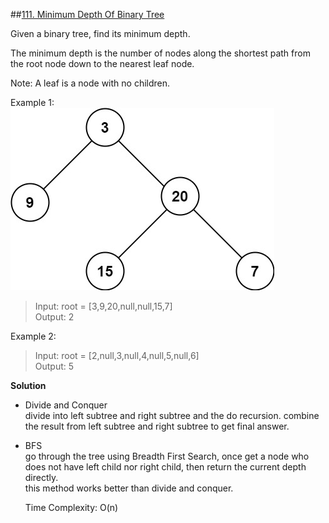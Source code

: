 ##[111. Minimum Depth Of Binary Tree](https://leetcode.com/problems/minimum-depth-of-binary-tree/)  

Given a binary tree, find its minimum depth.

The minimum depth is the number of nodes along the shortest path from the root node down to the nearest leaf node.

Note: A leaf is a node with no children.

Example 1:  
![temp-tree](./tmp-tree.jpg)  
>Input: root = [3,9,20,null,null,15,7]  
Output: 2  

Example 2:
>Input: root = [2,null,3,null,4,null,5,null,6]  
Output: 5  

**Solution**  
* Divide and Conquer  
    divide into left subtree and right subtree and the do recursion.
    combine the result from left subtree and right subtree to get final answer.  
 
* BFS  
    go through the tree using Breadth First Search, once get a node who does not have left child nor right child, then return the current depth directly.  
    this method works better than divide and conquer. 
    
    Time Complexity: O(n)